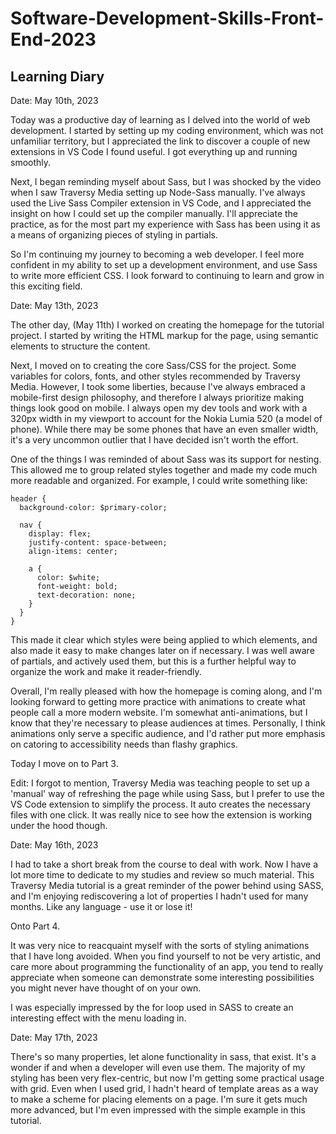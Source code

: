 # Software-Development-Skills-Front-End-2023
## Learning Diary

Date: May 10th, 2023

Today was a productive day of learning as I delved into the world of web development. I started by setting up my coding environment, which was not unfamiliar territory, but I appreciated the link to discover a couple of new extensions in VS Code I found useful. I got everything up and running smoothly.

Next, I began reminding myself about Sass, but I was shocked by the video when I saw Traversy Media setting up Node-Sass manually. I've always used the Live Sass Compiler extension in VS Code, and I appreciated the insight on how I could set up the compiler manually. I'll appreciate the practice, as for the most part my experience with Sass has been using it as a means of organizing pieces of styling in partials.

So I'm continuing my journey to becoming a web developer. I feel more confident in my ability to set up a development environment, and use Sass to write more efficient CSS. I look forward to continuing to learn and grow in this exciting field.

Date: May 13th, 2023

The other day, (May 11th) I worked on creating the homepage for the tutorial project. I started by writing the HTML markup for the page, using semantic elements to structure the content.

Next, I moved on to creating the core Sass/CSS for the project. Some variables for colors, fonts, and other styles recommended by Traversy Media. However, I took some liberties, because I've always embraced a mobile-first design philosophy, and therefore I always prioritize making things look good on mobile. I always open my dev tools and work with a 320px width in my viewport to account for the Nokia Lumia 520 (a model of phone). While there may be some phones that have an even smaller width, it's a very uncommon outlier that I have decided isn't worth the effort.

One of the things I was reminded of about Sass was its support for nesting. This allowed me to group related styles together and made my code much more readable and organized. For example, I could write something like:

```
header {
  background-color: $primary-color;

  nav {
    display: flex;
    justify-content: space-between;
    align-items: center;

    a {
      color: $white;
      font-weight: bold;
      text-decoration: none;
    }
  }
}
```

This made it clear which styles were being applied to which elements, and also made it easy to make changes later on if necessary. I was well aware of partials, and actively used them, but this is a further helpful way to organize the work and make it reader-friendly.

Overall, I'm really pleased with how the homepage is coming along, and I'm looking forward to getting more practice with animations to create what people call a more modern website. I'm somewhat anti-animations, but I know that they're necessary to please audiences at times. Personally, I think animations only serve a specific audience, and I'd rather put more emphasis on catoring to accessibility needs than flashy graphics.

Today I move on to Part 3.

Edit: I forgot to mention, Traversy Media was teaching people to set up a 'manual' way of refreshing the page while using Sass, but I prefer to use the VS Code extension to simplify the process. It auto creates the necessary files with one click. It was really nice to see how the extension is working under the hood though.

Date: May 16th, 2023

I had to take a short break from the course to deal with work. Now I have a lot more time to dedicate to my studies and review so much material. This Traversy Media tutorial is a great reminder of the power behind using SASS, and I'm enjoying rediscovering a lot of properties I hadn't used for many months. Like any language - use it or lose it!

Onto Part 4.

It was very nice to reacquaint myself with the sorts of styling animations that I have long avoided. When you find yourself to not be very artistic, and care more about programming the functionality of an app, you tend to really appreciate when someone can demonstrate some interesting possibilities you might never have thought of on your own.

I was especially impressed by the for loop used in SASS to create an interesting effect with the menu loading in.

Date: May 17th, 2023

There's so many properties, let alone functionality in sass, that exist. It's a wonder if and when a developer will even use them. The majority of my styling has been very flex-centric, but now I'm getting some practical usage with grid. Even when I used grid, I hadn't heard of template areas as a way to make a scheme for placing elements on a page. I'm sure it gets much more advanced, but I'm even impressed with the simple example in this tutorial.
